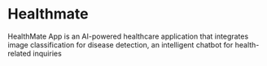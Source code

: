 # Healthmate
HealthMate App is an AI-powered healthcare application that integrates image classification for disease detection, an intelligent chatbot for health-related inquiries
